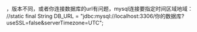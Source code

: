 ﻿，版本不同，或者你连接数据库的url有问题，mysql连接要指定时间区域地域：
//static final String DB_URL = "jdbc:mysql://localhost:3306/你的数据库?useSSL=false&serverTimezone=UTC";
